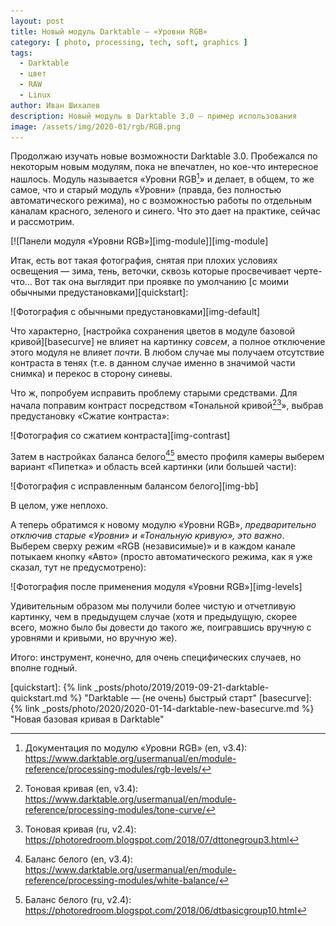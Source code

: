 ```yaml
---
layout: post
title: Новый модуль Darktable — «Уровни RGB»
category: [ photo, processing, tech, soft, graphics ]
tags:
  - Darktable
  - цвет
  - RAW
  - Linux
author: Иван Шихалев
description: Новый модуль в Darktable 3.0 — пример использования
image: /assets/img/2020-01/rgb/RGB.png
---
```


Продолжаю изучать новые возможности Darktable 3.0. Пробежался по некоторым новым модулям,
пока не впечатлен,  но кое-что интересное нашлось. Модуль называется «Уровни RGB[^foot-rgb-levels]»
и делает, в общем, то же самое, что и старый модуль «Уровни» (правда, без полностью автоматического
режима), но с возможностью работы по отдельным каналам красного, зеленого и синего. Что это
дает на практике, сейчас и рассмотрим.

<div class="center-box">
[![Панели модуля «Уровни RGB»][img-module]][img-module]
</div>

<!--more-->

Итак, есть вот такая фотография, снятая при плохих условиях освещения — зима, тень, веточки,
сквозь которые просвечивает черте-что... Вот так она выглядит при проявке по умолчанию
[с моими обычными предустановками][quickstart]:

<div class="center-box">
![Фотография с обычными предустановками][img-default]
</div>

Что характерно, [настройка сохранения цветов в модуле базовой кривой][basecurve] не влияет на картинку
*совсем*, а полное отключение этого модуля не влияет *почти*. В любом случае мы получаем
отсутствие контраста в тенях (т.е. в данном случае именно в значимой части снимка)
и перекос в сторону синевы.

Что ж, попробуем исправить проблему старыми средствами. Для начала поправим контраст
посредством «Тональной кривой[^foot-tonecurve][^foot-tonecurve-ru]»,
выбрав предустановку «Сжатие контраста»:

<div class="center-box">
![Фотография со сжатием контраста][img-contrast]
</div>

Затем в настройках баланса белого[^foot-bb][^foot-bb-ru]
вместо профиля камеры выберем вариант «Пипетка» и область всей картинки (или большей части):

<div class="center-box">
![Фотография с исправленным балансом белого][img-bb]
</div>

В целом, уже неплохо.

А теперь обратимся к новому модулю «Уровни RGB», *предварительно отключив старые «Уровни»
и «Тональную кривую», это важно*. Выберем сверху режим «RGB (независимые)» и в каждом канале
потыкаем кнопку «Авто» (просто автоматического режима, как я уже сказал, тут не предусмотрено):

<div class="center-box">
![Фотография после применения модуля «Уровни RGB»][img-levels]
</div>

Удивительным образом мы получили более чистую и отчетливую картинку, чем в предыдущем
случае (хотя и предыдущую, скорее всего, можно было бы довести до такого же,
поигравшись вручную с уровнями и кривыми, но вручную же).

Итого: инструмент, конечно, для очень специфических случаев, но вполне годный.

[img-module]: /assets/img/2020-01/rgb/RGB.png "Панели модуля «Уровни RGB»"
[img-default]: /assets/img/2020-01/rgb/default.jpg "Фотография с обычными предустановками"
[img-contrast]: /assets/img/2020-01/rgb/contrast.jpg "Фотография со сжатием контраста"
[img-bb]: /assets/img/2020-01/rgb/bb.jpg "Фотография с исправленным балансом белого"
[img-levels]: /assets/img/2020-01/rgb/levels.jpg "Фотография после применения модуля «Уровни RGB»"

[quickstart]: {% link _posts/photo/2019/2019-09-21-darktable-quickstart.md %} "Darktable — (не очень) быстрый старт"
[basecurve]: {% link _posts/photo/2020/2020-01-14-darktable-new-basecurve.md %} "Новая базовая кривая в Darktable"

[^foot-rgb-levels]: Документация по модулю «Уровни RGB» (en, v3.4): <https://www.darktable.org/usermanual/en/module-reference/processing-modules/rgb-levels/>
[^foot-tonecurve]: Тоновая кривая (en, v3.4): <https://www.darktable.org/usermanual/en/module-reference/processing-modules/tone-curve/>
[^foot-tonecurve-ru]: Тоновая кривая (ru, v2.4): <https://photoredroom.blogspot.com/2018/07/dttonegroup3.html>
[^foot-bb]: Баланс белого (en, v3.4): <https://www.darktable.org/usermanual/en/module-reference/processing-modules/white-balance/>
[^foot-bb-ru]: Баланс белого (ru, v2.4): <https://photoredroom.blogspot.com/2018/06/dtbasicgroup10.html>
